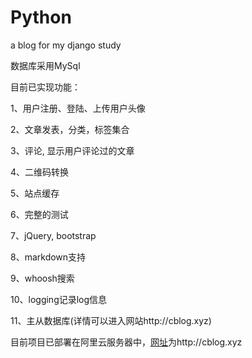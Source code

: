 # Python
a blog for my django study

数据库采用MySql

目前已实现功能：

1、用户注册、登陆、上传用户头像

2、文章发表，分类，标签集合

3、评论, 显示用户评论过的文章

4、二维码转换

5、站点缓存

6、完整的测试

7、jQuery, bootstrap

8、markdown支持

9、whoosh搜索

10、logging记录log信息

11、主从数据库(详情可以进入网站http://cblog.xyz)

目前项目已部署在阿里云服务器中，<a href='http://cblog.xyz' target='_blank'>网址</a>为http://cblog.xyz
